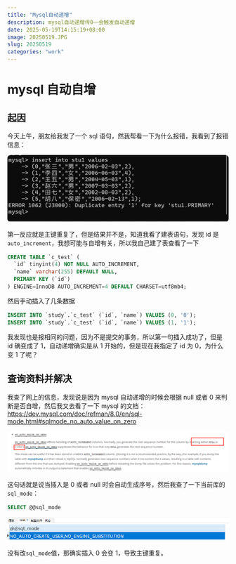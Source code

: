 ```yaml
---
title: "Mysql自动递增"
description: mysql自动递增传0一会触发自动递增
date: 2025-05-19T14:15:19+08:00
image: 20250519.JPG
slug: 20250519
categories: "work"
---
```


# mysql 自动自增

## 起因

今天上午，朋友给我发了一个 sql 语句，然我帮看一下为什么报错，我看到了报错信息：

![报错信息](1.png)

第一反应就是主键重复了，但是结果并不是，知道我看了建表语句，发现 id 是`auto_increment`，我想可能与自增有关，所以我自己建了表查看了一下

```sql
CREATE TABLE `c_test` (
  `id` tinyint(4) NOT NULL AUTO_INCREMENT,
  `name` varchar(255) DEFAULT NULL,
  PRIMARY KEY (`id`)
) ENGINE=InnoDB AUTO_INCREMENT=4 DEFAULT CHARSET=utf8mb4;
```

然后手动插入了几条数据

```sql
INSERT INTO `study`.`c_test` (`id`, `name`) VALUES (0, '0');
INSERT INTO `study`.`c_test` (`id`, `name`) VALUES (1, '1');
```

我发现也是报相同的问题，因为不是提交的事务，所以第一句插入成功了，但是 id 确变成了 1，自动递增确实是从 1 开始的，但是现在我指定了 id 为 0，为什么变 1 了呢？

## 查询资料并解决

我查了网上的信息，发现说是因为 mysql 自动递增的时候会根据 null 或者 0 来判断是否自增，然后我又去看了一下 mysql 的文档：https://dev.mysql.com/doc/refman/8.0/en/sql-mode.html#sqlmode_no_auto_value_on_zero

![mysql文档](2.png)

这句话就是说当插入是 0 或者 null 时会自动生成序号，然后我查了一下当前库的`sql_mode`：

```sql
SELECT @@sql_mode
```

![sql_mode](3.png)

没有改`sql_mode`值，那确实插入 0 会变 1，导致主键重复。
